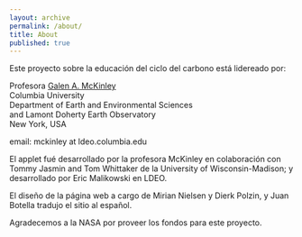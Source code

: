 ```yaml
---
layout: archive
permalink: /about/
title: About
published: true
---
```


Este proyecto sobre la educación del ciclo del carbono está lidereado por:

Profesora [Galen A. McKinley](http://mckinley.ldeo.columbia.edu/)
<br>
Columbia University 
<br>
Department of Earth and Environmental Sciences 
<br>
and
Lamont Doherty Earth Observatory 
<br>
New York, USA 

email: mckinley at ldeo.columbia.edu

El applet fué desarrollado por la profesora McKinley en colaboración con Tommy Jasmin and Tom Whittaker de la University of Wisconsin-Madison; y desarrollado por Eric Malikowski en LDEO. 

El diseño de la página web a cargo de Mirian Nielsen y Dierk Polzin, y Juan Botella tradujo el sitio al español.

Agradecemos a la NASA por proveer los fondos para este proyecto.

